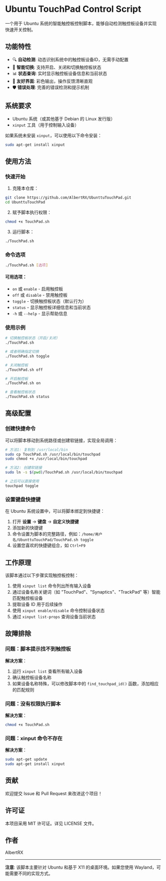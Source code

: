 # Ubuntu TouchPad Control Script

一个用于 Ubuntu 系统的智能触控板控制脚本，能够自动检测触控板设备并实现快速开关控制。

## 功能特性

- 🔍 **自动检测**: 动态识别系统中的触控板设备ID，无需手动配置
- 🔄 **智能切换**: 支持开启、关闭和切换触控板状态
- 📊 **状态查询**: 实时显示触控板设备信息和当前状态
- 🎨 **友好界面**: 彩色输出，操作反馈清晰直观
- 🛡️ **错误处理**: 完善的错误检测和提示机制

## 系统要求

- Ubuntu 系统（或其他基于 Debian 的 Linux 发行版）
- `xinput` 工具（用于控制输入设备）

如果系统未安装 `xinput`，可以使用以下命令安装：

```bash
sudo apt-get install xinput
```

## 使用方法

### 快速开始

1. 克隆本仓库：
```bash
git clone https://github.com/AlbertRX/UbunttuTouchPad.git
cd UbunttuTouchPad
```

2. 赋予脚本执行权限：
```bash
chmod +x TouchPad.sh
```

3. 运行脚本：
```bash
./TouchPad.sh
```

### 命令选项

```bash
./TouchPad.sh [选项]
```

#### 可用选项：

- `on` 或 `enable` - 启用触控板
- `off` 或 `disable` - 禁用触控板
- `toggle` - 切换触控板状态（默认行为）
- `status` - 显示触控板详细信息和当前状态
- `-h` 或 `--help` - 显示帮助信息

### 使用示例

```bash
# 切换触控板状态（开启/关闭）
./TouchPad.sh

# 或者明确指定切换
./TouchPad.sh toggle

# 关闭触控板
./TouchPad.sh off

# 开启触控板
./TouchPad.sh on

# 查看触控板状态
./TouchPad.sh status
```

## 高级配置

### 创建快捷命令

可以将脚本移动到系统路径或创建软链接，实现全局调用：

```bash
# 方法1: 复制到 /usr/local/bin
sudo cp TouchPad.sh /usr/local/bin/touchpad
sudo chmod +x /usr/local/bin/touchpad

# 方法2: 创建软链接
sudo ln -s $(pwd)/TouchPad.sh /usr/local/bin/touchpad

# 之后可以直接使用
touchpad toggle
```

### 设置键盘快捷键

在 Ubuntu 系统设置中，可以将脚本绑定到快捷键：

1. 打开 **设置** → **键盘** → **自定义快捷键**
2. 添加新的快捷键
3. 命令设置为脚本的完整路径，例如：`/home/用户名/UbunttuTouchPad/TouchPad.sh toggle`
4. 设置您喜欢的快捷键组合，如 `Ctrl+F9`

## 工作原理

该脚本通过以下步骤实现触控板控制：

1. 使用 `xinput list` 命令列出所有输入设备
2. 通过设备名称关键词（如 "TouchPad"、"Synaptics"、"TrackPad" 等）智能匹配触控板设备
3. 提取设备 ID 用于后续操作
4. 使用 `xinput enable/disable` 命令控制设备状态
5. 通过 `xinput list-props` 查询设备当前状态

## 故障排除

### 问题：脚本提示找不到触控板

**解决方案**：
1. 运行 `xinput list` 查看所有输入设备
2. 确认触控板设备名称
3. 如果设备名称特殊，可以修改脚本中的 `find_touchpad_id()` 函数，添加相应的匹配规则

### 问题：没有权限执行脚本

**解决方案**：
```bash
chmod +x TouchPad.sh
```

### 问题：xinput 命令不存在

**解决方案**：
```bash
sudo apt-get update
sudo apt-get install xinput
```

## 贡献

欢迎提交 Issue 和 Pull Request 来改进这个项目！

## 许可证

本项目采用 MIT 许可证。详见 LICENSE 文件。

## 作者

AlbertRX

---

**注意**: 该脚本主要针对 Ubuntu 和基于 X11 的桌面环境。如果您使用 Wayland，可能需要不同的实现方式。
